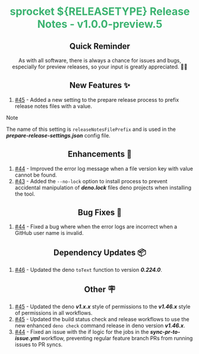 <h1 align="center" style="color: mediumseagreen;font-weight: bold;">
sprocket ${RELEASETYPE} Release Notes - v1.0.0-preview.5
</h1>

<h2 align="center" style="font-weight: bold;">Quick Reminder</h2>

<div align="center">

As with all software, there is always a chance for issues and bugs, especially for preview releases, so your input is greatly appreciated. 🙏🏼
</div>

<h2 align="center" style="font-weight: bold;">New Features ✨</h2>

1. [#45](https://github.com/KinsonDigital/sprocket/issues/45) - Added a new setting to the prepare release process to prefix release notes files with a value.
> [!Note]
> The name of this setting is `releaseNotesFilePrefix` and is used in the _**prepare-release-settings.json**_ config file.

<h2 align="center" style="font-weight: bold;">Enhancements 💎</h2>

1. [#44](https://github.com/KinsonDigital/sprocket/issues/44) - Improved the error log message when a file version key with value cannot be found.
2. [#43](https://github.com/KinsonDigital/sprocket/issues/43) - Added the `--no-lock` option to install process to prevent accidental manipulation of _**deno.lock**_ files deno projects when installing the tool.

<h2 align="center" style="font-weight: bold;">Bug Fixes 🐛</h2>

1. [#44](https://github.com/KinsonDigital/sprocket/issues/44) - Fixed a bug where when the error logs are incorrect when a GitHub user name is invalid.

<h2 align="center" style="font-weight: bold;">Dependency Updates 📦</h2>

1. [#46](https://github.com/KinsonDigital/sprocket/pull/46) - Updated the deno `toText` function to version _**0.224.0**_.

<h2 align="center" style="font-weight: bold;">Other 🪧</h2>

1. [#45](https://github.com/KinsonDigital/sprocket/issues/45) - Updated the deno _**v1.x.x**_ style of permissions to the _**v1.46.x**_ style of permissions in all workflows.
2. [#45](https://github.com/KinsonDigital/sprocket/issues/45) - Updated the build status check and release workflows to use the new enhanced `deno check` command release in deno version _**v1.46.x**_.
3. [#44](https://github.com/KinsonDigital/sprocket/issues/44) - Fixed an issue with the if logic for the jobs in the _**sync-pr-to-issue.yml**_ workflow, preventing regular feature branch PRs from running issues to PR syncs.
